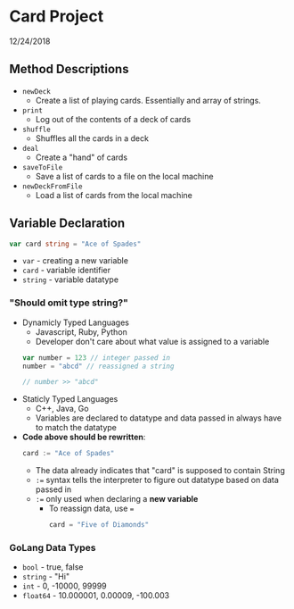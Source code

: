 # Card Project
12/24/2018

## Method Descriptions
* `newDeck`
    - Create a list of playing cards. Essentially and array of strings.
* `print`
    - Log out of the contents of a deck of cards
* `shuffle`
    - Shuffles all the cards in a deck
* `deal`
    - Create a "hand" of cards
* `saveToFile`
    - Save a list of cards to a file on the local machine
* `newDeckFromFile`
    - Load a list of cards from the local machine

## Variable Declaration
```go
var card string = "Ace of Spades"
```
* `var` - creating a new variable
* `card` - variable identifier
* `string` - variable datatype

### "Should omit type string?"
* Dynamicly Typed Languages
    - Javascript, Ruby, Python
    - Developer don't care about what value is assigned to a variable
    ```javascript
    var number = 123 // integer passed in
    number = "abcd" // reassigned a string

    // number >> "abcd"
    ```
* Staticly Typed Languages
    - C++, Java, Go
    - Variables are declared to datatype and data passed in always have to match the datatype
* **Code above should be rewritten**:
    ```go
    card := "Ace of Spades"
    ```
    - The data already indicates that "card" is supposed to contain String
    - `:=` syntax tells the interpreter to figure out datatype based on data passed in
    - `:=` only used when declaring a **new variable**
        * To reassign data, use `=`
            ```go
            card = "Five of Diamonds"
            ```

### GoLang Data Types
* `bool` - true, false
* `string` - "Hi"
* `int` - 0, -10000, 99999
* `float64` - 10.000001, 0.00009, -100.003